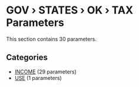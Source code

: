 # GOV › STATES › OK › TAX Parameters

This section contains 30 parameters.

## Categories

- [INCOME](income/index.md) (29 parameters)
- [USE](use/index.md) (1 parameters)
